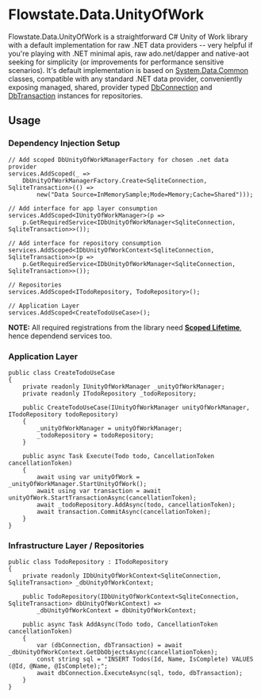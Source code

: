 # Flowstate.Data.UnityOfWork

Flowstate.Data.UnityOfWork is a straightforward C# Unity of Work library with a default implementation for raw .NET data providers -- very helpful if you're playing with .NET minimal apis, raw ado.net/dapper and native-aot seeking for simplicity (or improvements for performance sensitive scenarios). It's default implementation is based on [System.Data.Common](https://learn.microsoft.com/en-us/dotnet/api/system.data.common?view=net-6.0) classes, compatible with any standard .NET data provider, conveniently exposing managed, shared, provider typed [DbConnection](https://learn.microsoft.com/en-us/dotnet/api/system.data.common.dbconnection?view=net-6.0) and [DbTransaction](https://learn.microsoft.com/en-us/dotnet/api/system.data.common.dbtransaction?view=net-6.0) instances for repositories.

## Usage

### Dependency Injection Setup
``` 
// Add scoped DbUnityOfWorkManagerFactory for chosen .net data provider
services.AddScoped(_ =>
    DbUnityOfWorkManagerFactory.Create<SqliteConnection, SqliteTransaction>(() =>
        new("Data Source=InMemorySample;Mode=Memory;Cache=Shared")));

// Add interface for app layer consumption
services.AddScoped<IUnityOfWorkManager>(p => 
    p.GetRequiredService<IDbUnityOfWorkManager<SqliteConnection, SqliteTransaction>>());

// Add interface for repository consumption
services.AddScoped<IDbUnityOfWorkContext<SqliteConnection, SqliteTransaction>>(p =>
    p.GetRequiredService<IDbUnityOfWorkManager<SqliteConnection, SqliteTransaction>>());

// Repositories
services.AddScoped<ITodoRepository, TodoRepository>();

// Application Layer 
services.AddScoped<CreateTodoUseCase>();

```
**NOTE:** All required registrations from the library need [**Scoped Lifetime**](https://learn.microsoft.com/en-us/dotnet/core/extensions/dependency-injection#scoped), hence dependend services too.

### Application Layer

``` 
public class CreateTodoUseCase
{
    private readonly IUnityOfWorkManager _unityOfWorkManager;
    private readonly ITodoRepository _todoRepository;

    public CreateTodoUseCase(IUnityOfWorkManager unityOfWorkManager, ITodoRepository todoRepository)
    {
        _unityOfWorkManager = unityOfWorkManager;
        _todoRepository = todoRepository;
    }

    public async Task Execute(Todo todo, CancellationToken cancellationToken)
    {
        await using var unityOfWork = _unityOfWorkManager.StartUnityOfWork();
        await using var transaction = await unityOfWork.StartTransactionAsync(cancellationToken);
        await _todoRepository.AddAsync(todo, cancellationToken);
        await transaction.CommitAsync(cancellationToken);
    }
}
```


### Infrastructure Layer / Repositories

``` 
public class TodoRepository : ITodoRepository
{
    private readonly IDbUnityOfWorkContext<SqliteConnection, SqliteTransaction> _dbUnityOfWorkContext;

    public TodoRepository(IDbUnityOfWorkContext<SqliteConnection, SqliteTransaction> dbUnityOfWorkContext) =>
        _dbUnityOfWorkContext = dbUnityOfWorkContext;
    
    public async Task AddAsync(Todo todo, CancellationToken cancellationToken)
    {
        var (dbConnection, dbTransaction) = await _dbUnityOfWorkContext.GetDbObjectsAsync(cancellationToken);
        const string sql = "INSERT Todos(Id, Name, IsComplete) VALUES (@Id, @Name, @IsComplete);";
        await dbConnection.ExecuteAsync(sql, todo, dbTransaction);
    }
}
```
